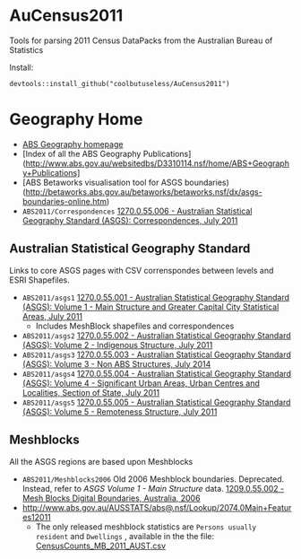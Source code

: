 # AuCensus2011
Tools for parsing 2011 Census DataPacks from the Australian Bureau of Statistics

Install:
```{r}
devtools::install_github("coolbutuseless/AuCensus2011")
```


Geography Home
==============

* [ABS Geography homepage](http://www.abs.gov.au/websitedbs/D3310114.nsf/home/Geography)
* [Index of all the ABS Geography Publications](http://www.abs.gov.au/websitedbs/D3310114.nsf/home/ABS+Geography+Publications]
* [ABS Betaworks visualisation tool for ASGS boundaries) (http://betaworks.abs.gov.au/betaworks/betaworks.nsf/dx/asgs-boundaries-online.htm)
* `ABS2011/Correspondences` [1270.0.55.006 - Australian Statistical Geography Standard (ASGS): Correspondences, July 2011](http://www.abs.gov.au/AUSSTATS/abs@.nsf/DetailsPage/1270.0.55.006July%202011?OpenDocument)  

Australian Statistical Geography Standard
------------------------------------------

Links to core ASGS pages with CSV correnspondes between levels and ESRI Shapefiles.

* `ABS2011/asgs1` [1270.0.55.001 - Australian Statistical Geography Standard (ASGS): Volume 1 - Main Structure and Greater Capital City     Statistical Areas, July 2011](http://www.abs.gov.au/ausstats/abs@.nsf/mf/1270.0.55.001)
    * Includes MeshBlock shapefiles and correspondences
* `ABS2011/asgs2` [1270.0.55.002 - Australian Statistical Geography Standard (ASGS): Volume 2 - Indigenous Structure, July 2011](http://www.abs.gov.au/ausstats/abs@.nsf/mf/1270.0.55.002)
* `ABS2011/asgs3` [1270.0.55.003 - Australian Statistical Geography Standard (ASGS): Volume 3 - Non ABS Structures, July 2014 ](http://www.abs.gov.au/ausstats/abs@.nsf/mf/1270.0.55.003)
* `ABS2011/asgs4` [1270.0.55.004 - Australian Statistical Geography Standard (ASGS): Volume 4 - Significant Urban Areas, Urban Centres and Localities, Section of State, July 2011](http://www.abs.gov.au/ausstats/abs@.nsf/mf/1270.0.55.004)
* `ABS2011/asgs5` [1270.0.55.005 - Australian Statistical Geography Standard (ASGS): Volume 5 - Remoteness Structure, July 2011](http://www.abs.gov.au/ausstats/abs@.nsf/mf/1270.0.55.005)

Meshblocks
----------
All the ASGS regions are based upon Meshblocks
* `ABS2011/Meshblocks2006` Old 2006 Meshblock boundaries.  Deprecated. Instead, refer to *ASGS Volume 1 - Main Structure* data. [1209.0.55.002 - Mesh Blocks Digital Boundaries, Australia, 2006](http://www.abs.gov.au/ausstats/abs@.nsf/mf/1209.0.55.002/)
* http://www.abs.gov.au/AUSSTATS/abs@.nsf/Lookup/2074.0Main+Features12011
    * The only released meshblock statistics are `Persons usually resident` and `Dwellings` , available in the the file: [CensusCounts_MB_2011_AUST.csv](http://www.abs.gov.au/ausstats/subscriber.nsf/log?openagent&censuscounts_mb_2011_aust.csv&2074.0&Data%20Cubes&B573366A0A37265ACA257AD0000F1E5A&0&2011&11.12.2012&Latest)